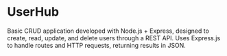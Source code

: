 # UserHub
Basic CRUD application developed with Node.js + Express, designed to create, read, update, and delete users through a REST API. Uses Express.js to handle routes and HTTP requests, returning results in JSON.
